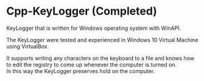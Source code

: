 # Cpp-KeyLogger (Completed)
KeyLogger that is written for Windows operating system with WinAPI.

The KeyLogger were tested and experienced in Windows 10 Virtual Machine using VirtualBox.

It supports writing any characters on the keyboard to a file and knows how to edit the registry
to come up whenever the computer is turned on.                                       
In this way the KeyLogger preserves hold on the computer.
